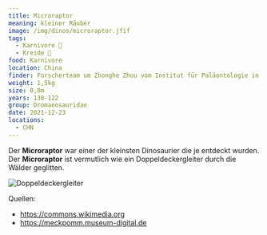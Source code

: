 ```yaml
---
title: Microraptor
meaning: kleiner Räuber
image: /img/dinos/microraptor.jfif
tags:
  - Karnivore 🥩
  - Kreide 🦴
food: Karnivore
location: China
finder: Forscherteam um Zhonghe Zhou vom Institut für Paläontologie in Peking
weight: 1,5kg
size: 0,8m
years: 130-122
group: Dromaeosauridae
date: 2021-12-23
locations:
  - CHN
---
```

Der **Microraptor** war einer der kleinsten Dinosaurier die je entdeckt wurden. Der **Microraptor** ist vermutlich wie ein Doppeldeckergleiter durch die Wälder geglitten.

![Doppeldeckergleiter ](/img/dinos/doppeldeckergleiter.jpg)

Quellen:

* <https://commons.wikimedia.org>                                   
* <https://meckpomm.museum-digital.de>